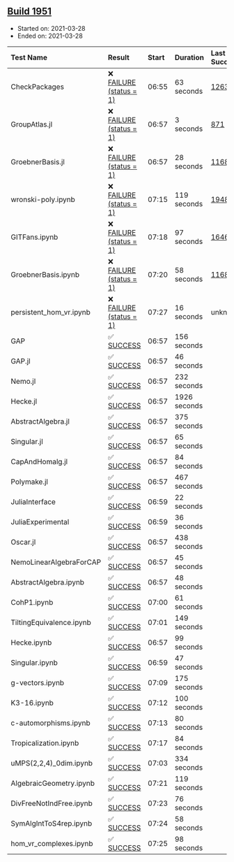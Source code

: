 ## [Build 1951](https://oscarci.mathematik.uni-kl.de/job/oscar-stable/1951/)

* Started on: 2021-03-28
* Ended on: 2021-03-28

| Test Name    | Result | Start | Duration | Last Success | First Failure |
|:-------------|:-------|:------|:---------|:-------------|:--------------|
| CheckPackages | ❌ [FAILURE (status = 1)](https://oscarci.mathematik.uni-kl.de/job/oscar-stable/1951/artifact/logs/build-1951/CheckPackages.log) | 06:55 | 63 seconds | [1263](https://oscarci.mathematik.uni-kl.de/job/oscar-stable/1263/) | [1264](https://oscarci.mathematik.uni-kl.de/job/oscar-stable/1264/) |
| GroupAtlas.jl | ❌ [FAILURE (status = 1)](https://oscarci.mathematik.uni-kl.de/job/oscar-stable/1951/artifact/logs/build-1951/GroupAtlas.jl.log) | 06:57 | 3 seconds | [871](https://oscarci.mathematik.uni-kl.de/job/oscar-stable/871/) | [872](https://oscarci.mathematik.uni-kl.de/job/oscar-stable/872/) |
| GroebnerBasis.jl | ❌ [FAILURE (status = 1)](https://oscarci.mathematik.uni-kl.de/job/oscar-stable/1951/artifact/logs/build-1951/GroebnerBasis.jl.log) | 06:57 | 28 seconds | [1168](https://oscarci.mathematik.uni-kl.de/job/oscar-stable/1168/) | [1169](https://oscarci.mathematik.uni-kl.de/job/oscar-stable/1169/) |
| wronski-poly.ipynb | ❌ [FAILURE (status = 1)](https://oscarci.mathematik.uni-kl.de/job/oscar-stable/1951/artifact/logs/build-1951/wronski-poly.ipynb.log) | 07:15 | 119 seconds | [1948](https://oscarci.mathematik.uni-kl.de/job/oscar-stable/1948/) | [1949](https://oscarci.mathematik.uni-kl.de/job/oscar-stable/1949/) |
| GITFans.ipynb | ❌ [FAILURE (status = 1)](https://oscarci.mathematik.uni-kl.de/job/oscar-stable/1951/artifact/logs/build-1951/GITFans.ipynb.log) | 07:18 | 97 seconds | [1646](https://oscarci.mathematik.uni-kl.de/job/oscar-stable/1646/) | [1647](https://oscarci.mathematik.uni-kl.de/job/oscar-stable/1647/) |
| GroebnerBasis.ipynb | ❌ [FAILURE (status = 1)](https://oscarci.mathematik.uni-kl.de/job/oscar-stable/1951/artifact/logs/build-1951/GroebnerBasis.ipynb.log) | 07:20 | 58 seconds | [1168](https://oscarci.mathematik.uni-kl.de/job/oscar-stable/1168/) | [1169](https://oscarci.mathematik.uni-kl.de/job/oscar-stable/1169/) |
| persistent_hom_vr.ipynb | ❌ [FAILURE (status = 1)](https://oscarci.mathematik.uni-kl.de/job/oscar-stable/1951/artifact/logs/build-1951/persistent_hom_vr.ipynb.log) | 07:27 | 16 seconds | unknown | unknown |
| GAP | ✅ [SUCCESS](https://oscarci.mathematik.uni-kl.de/job/oscar-stable/1951/artifact/logs/build-1951/GAP.log) | 06:57 | 156 seconds |  |  |
| GAP.jl | ✅ [SUCCESS](https://oscarci.mathematik.uni-kl.de/job/oscar-stable/1951/artifact/logs/build-1951/GAP.jl.log) | 06:57 | 46 seconds |  |  |
| Nemo.jl | ✅ [SUCCESS](https://oscarci.mathematik.uni-kl.de/job/oscar-stable/1951/artifact/logs/build-1951/Nemo.jl.log) | 06:57 | 232 seconds |  |  |
| Hecke.jl | ✅ [SUCCESS](https://oscarci.mathematik.uni-kl.de/job/oscar-stable/1951/artifact/logs/build-1951/Hecke.jl.log) | 06:57 | 1926 seconds |  |  |
| AbstractAlgebra.jl | ✅ [SUCCESS](https://oscarci.mathematik.uni-kl.de/job/oscar-stable/1951/artifact/logs/build-1951/AbstractAlgebra.jl.log) | 06:57 | 375 seconds |  |  |
| Singular.jl | ✅ [SUCCESS](https://oscarci.mathematik.uni-kl.de/job/oscar-stable/1951/artifact/logs/build-1951/Singular.jl.log) | 06:57 | 65 seconds |  |  |
| CapAndHomalg.jl | ✅ [SUCCESS](https://oscarci.mathematik.uni-kl.de/job/oscar-stable/1951/artifact/logs/build-1951/CapAndHomalg.jl.log) | 06:57 | 84 seconds |  |  |
| Polymake.jl | ✅ [SUCCESS](https://oscarci.mathematik.uni-kl.de/job/oscar-stable/1951/artifact/logs/build-1951/Polymake.jl.log) | 06:57 | 467 seconds |  |  |
| JuliaInterface | ✅ [SUCCESS](https://oscarci.mathematik.uni-kl.de/job/oscar-stable/1951/artifact/logs/build-1951/JuliaInterface.log) | 06:59 | 22 seconds |  |  |
| JuliaExperimental | ✅ [SUCCESS](https://oscarci.mathematik.uni-kl.de/job/oscar-stable/1951/artifact/logs/build-1951/JuliaExperimental.log) | 06:59 | 36 seconds |  |  |
| Oscar.jl | ✅ [SUCCESS](https://oscarci.mathematik.uni-kl.de/job/oscar-stable/1951/artifact/logs/build-1951/Oscar.jl.log) | 06:57 | 438 seconds |  |  |
| NemoLinearAlgebraForCAP | ✅ [SUCCESS](https://oscarci.mathematik.uni-kl.de/job/oscar-stable/1951/artifact/logs/build-1951/NemoLinearAlgebraForCAP.log) | 06:57 | 45 seconds |  |  |
| AbstractAlgebra.ipynb | ✅ [SUCCESS](https://oscarci.mathematik.uni-kl.de/job/oscar-stable/1951/artifact/logs/build-1951/AbstractAlgebra.ipynb.log) | 06:57 | 48 seconds |  |  |
| CohP1.ipynb | ✅ [SUCCESS](https://oscarci.mathematik.uni-kl.de/job/oscar-stable/1951/artifact/logs/build-1951/CohP1.ipynb.log) | 07:00 | 61 seconds |  |  |
| TiltingEquivalence.ipynb | ✅ [SUCCESS](https://oscarci.mathematik.uni-kl.de/job/oscar-stable/1951/artifact/logs/build-1951/TiltingEquivalence.ipynb.log) | 07:01 | 149 seconds |  |  |
| Hecke.ipynb | ✅ [SUCCESS](https://oscarci.mathematik.uni-kl.de/job/oscar-stable/1951/artifact/logs/build-1951/Hecke.ipynb.log) | 06:57 | 99 seconds |  |  |
| Singular.ipynb | ✅ [SUCCESS](https://oscarci.mathematik.uni-kl.de/job/oscar-stable/1951/artifact/logs/build-1951/Singular.ipynb.log) | 06:59 | 47 seconds |  |  |
| g-vectors.ipynb | ✅ [SUCCESS](https://oscarci.mathematik.uni-kl.de/job/oscar-stable/1951/artifact/logs/build-1951/g-vectors.ipynb.log) | 07:09 | 175 seconds |  |  |
| K3-16.ipynb | ✅ [SUCCESS](https://oscarci.mathematik.uni-kl.de/job/oscar-stable/1951/artifact/logs/build-1951/K3-16.ipynb.log) | 07:12 | 100 seconds |  |  |
| c-automorphisms.ipynb | ✅ [SUCCESS](https://oscarci.mathematik.uni-kl.de/job/oscar-stable/1951/artifact/logs/build-1951/c-automorphisms.ipynb.log) | 07:13 | 80 seconds |  |  |
| Tropicalization.ipynb | ✅ [SUCCESS](https://oscarci.mathematik.uni-kl.de/job/oscar-stable/1951/artifact/logs/build-1951/Tropicalization.ipynb.log) | 07:17 | 84 seconds |  |  |
| uMPS(2,2,4)_0dim.ipynb | ✅ [SUCCESS](https://oscarci.mathematik.uni-kl.de/job/oscar-stable/1951/artifact/logs/build-1951/uMPS-2-2-4-_0dim.ipynb.log) | 07:03 | 334 seconds |  |  |
| AlgebraicGeometry.ipynb | ✅ [SUCCESS](https://oscarci.mathematik.uni-kl.de/job/oscar-stable/1951/artifact/logs/build-1951/AlgebraicGeometry.ipynb.log) | 07:21 | 119 seconds |  |  |
| DivFreeNotIndFree.ipynb | ✅ [SUCCESS](https://oscarci.mathematik.uni-kl.de/job/oscar-stable/1951/artifact/logs/build-1951/DivFreeNotIndFree.ipynb.log) | 07:23 | 76 seconds |  |  |
| SymAlgIntToS4rep.ipynb | ✅ [SUCCESS](https://oscarci.mathematik.uni-kl.de/job/oscar-stable/1951/artifact/logs/build-1951/SymAlgIntToS4rep.ipynb.log) | 07:24 | 58 seconds |  |  |
| hom_vr_complexes.ipynb | ✅ [SUCCESS](https://oscarci.mathematik.uni-kl.de/job/oscar-stable/1951/artifact/logs/build-1951/hom_vr_complexes.ipynb.log) | 07:25 | 98 seconds |  |  |
